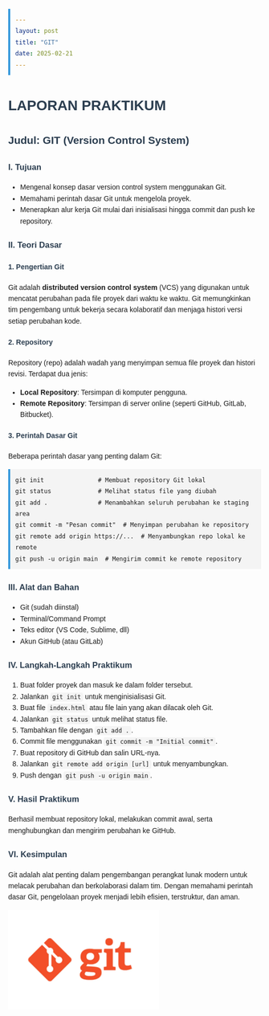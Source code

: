 ```yaml
---
layout: post
title: "GIT"
date: 2025-02-21
---
```



<html lang="id">
<head>
  <meta charset="UTF-8">
  <title>Laporan GIT (Version Control System)</title>
  <style>
    body {
      font-family: Arial, sans-serif;    
      margin: 40px;
      line-height: 1.6;
    }
    h1, h2, h3, h4 {
      color: #2c3e50;
    }
    code {
      background-color: #f4f4f4;
      padding: 2px 4px;
      border-radius: 4px;
      font-family: Consolas, monospace;
    }
    pre {
      background-color: #f4f4f4;
      padding: 10px;
      border-left: 4px solid #3498db;
      overflow-x: auto;
    }
  </style>
</head>
<body>

  <h1>LAPORAN PRAKTIKUM</h1>
  <h2>Judul: GIT (Version Control System)</h2>

  <h3>I. Tujuan</h3>
  <ul>
    <li>Mengenal konsep dasar version control system menggunakan Git.</li>
    <li>Memahami perintah dasar Git untuk mengelola proyek.</li>
    <li>Menerapkan alur kerja Git mulai dari inisialisasi hingga commit dan push ke repository.</li>
  </ul>

  <h3>II. Teori Dasar</h3>
  <h4>1. Pengertian Git</h4>
  <p>Git adalah <strong>distributed version control system</strong> (VCS) yang digunakan untuk mencatat perubahan pada file proyek dari waktu ke waktu. Git memungkinkan tim pengembang untuk bekerja secara kolaboratif dan menjaga histori versi setiap perubahan kode.</p>

  <h4>2. Repository</h4>
  <p>Repository (repo) adalah wadah yang menyimpan semua file proyek dan histori revisi. Terdapat dua jenis:</p>
  <ul>
    <li><strong>Local Repository</strong>: Tersimpan di komputer pengguna.</li>
    <li><strong>Remote Repository</strong>: Tersimpan di server online (seperti GitHub, GitLab, Bitbucket).</li>
  </ul>

  <h4>3. Perintah Dasar Git</h4>
  <p>Beberapa perintah dasar yang penting dalam Git:</p>
  <pre><code>git init               # Membuat repository Git lokal
git status             # Melihat status file yang diubah
git add .              # Menambahkan seluruh perubahan ke staging area
git commit -m "Pesan commit"  # Menyimpan perubahan ke repository
git remote add origin https://...  # Menyambungkan repo lokal ke remote
git push -u origin main  # Mengirim commit ke remote repository
</code></pre>

  <h3>III. Alat dan Bahan</h3>
  <ul>
    <li>Git (sudah diinstal)</li>
    <li>Terminal/Command Prompt</li>
    <li>Teks editor (VS Code, Sublime, dll)</li>
    <li>Akun GitHub (atau GitLab)</li>
  </ul>

  <h3>IV. Langkah-Langkah Praktikum</h3>
  <ol>
    <li>Buat folder proyek dan masuk ke dalam folder tersebut.</li>
    <li>Jalankan <code>git init</code> untuk menginisialisasi Git.</li>
    <li>Buat file <code>index.html</code> atau file lain yang akan dilacak oleh Git.</li>
    <li>Jalankan <code>git status</code> untuk melihat status file.</li>
    <li>Tambahkan file dengan <code>git add .</code>.</li>
    <li>Commit file menggunakan <code>git commit -m "Initial commit"</code>.</li>
    <li>Buat repository di GitHub dan salin URL-nya.</li>
    <li>Jalankan <code>git remote add origin [url]</code> untuk menyambungkan.</li>
    <li>Push dengan <code>git push -u origin main</code>.</li>
  </ol>

  <h3>V. Hasil Praktikum</h3>
  <p>Berhasil membuat repository lokal, melakukan commit awal, serta menghubungkan dan mengirim perubahan ke GitHub.</p>

  <h3>VI. Kesimpulan</h3>
  <p>Git adalah alat penting dalam pengembangan perangkat lunak modern untuk melacak perubahan dan berkolaborasi dalam tim. Dengan memahami perintah dasar Git, pengelolaan proyek menjadi lebih efisien, terstruktur, dan aman.</p>

</body>
</html>

<img src="/assets/images/git.png" style="width: 300px; height: auto;">



